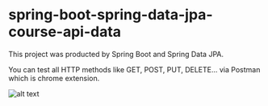 # spring-boot-spring-data-jpa-course-api-data

This project was producted by Spring Boot and Spring Data JPA. 

You can test all HTTP methods like GET, POST, PUT, DELETE... via Postman which is chrome extension.

![alt text](https://user-images.githubusercontent.com/7059668/33775065-40b57922-dc4e-11e7-83a4-ad09f0a93072.png)
